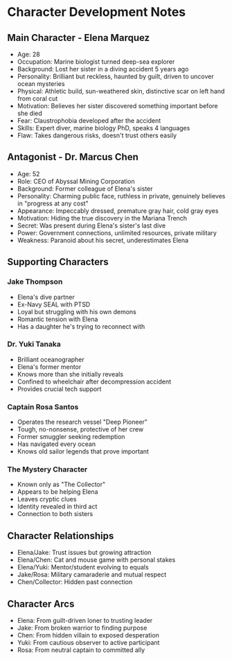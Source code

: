 # Character Development Notes

## Main Character - Elena Marquez
- Age: 28
- Occupation: Marine biologist turned deep-sea explorer
- Background: Lost her sister in a diving accident 5 years ago
- Personality: Brilliant but reckless, haunted by guilt, driven to uncover ocean mysteries
- Physical: Athletic build, sun-weathered skin, distinctive scar on left hand from coral cut
- Motivation: Believes her sister discovered something important before she died
- Fear: Claustrophobia developed after the accident
- Skills: Expert diver, marine biology PhD, speaks 4 languages
- Flaw: Takes dangerous risks, doesn't trust others easily

## Antagonist - Dr. Marcus Chen
- Age: 52  
- Role: CEO of Abyssal Mining Corporation
- Background: Former colleague of Elena's sister
- Personality: Charming public face, ruthless in private, genuinely believes in "progress at any cost"
- Appearance: Impeccably dressed, premature gray hair, cold gray eyes
- Motivation: Hiding the true discovery in the Mariana Trench
- Secret: Was present during Elena's sister's last dive
- Power: Government connections, unlimited resources, private military
- Weakness: Paranoid about his secret, underestimates Elena

## Supporting Characters

### Jake Thompson
- Elena's dive partner
- Ex-Navy SEAL with PTSD
- Loyal but struggling with his own demons
- Romantic tension with Elena
- Has a daughter he's trying to reconnect with

### Dr. Yuki Tanaka
- Brilliant oceanographer
- Elena's former mentor
- Knows more than she initially reveals
- Confined to wheelchair after decompression accident
- Provides crucial tech support

### Captain Rosa Santos
- Operates the research vessel "Deep Pioneer"
- Tough, no-nonsense, protective of her crew
- Former smuggler seeking redemption
- Has navigated every ocean
- Knows old sailor legends that prove important

### The Mystery Character
- Known only as "The Collector"
- Appears to be helping Elena
- Leaves cryptic clues
- Identity revealed in third act
- Connection to both sisters

## Character Relationships
- Elena/Jake: Trust issues but growing attraction
- Elena/Chen: Cat and mouse game with personal stakes
- Elena/Yuki: Mentor/student evolving to equals
- Jake/Rosa: Military camaraderie and mutual respect
- Chen/Collector: Hidden past connection

## Character Arcs
- Elena: From guilt-driven loner to trusting leader
- Jake: From broken warrior to finding purpose
- Chen: From hidden villain to exposed desperation
- Yuki: From cautious observer to active participant
- Rosa: From neutral captain to committed ally